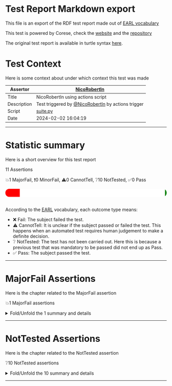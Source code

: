 # Test Report Markdown export

This file is an export of the RDF test report made out of [EARL vocabulary](https://www.w3.org/TR/EARL10/)

This test is powered by Corese, check the [website](https://project.inria.fr/corese/) and the [repository](https://github.com/Wimmics/corese)

The original test report is available in turtle syntax [here](./model-test-actions.ttl).

# Test Context

Here is some context about under which context this test was made

|Assertor|[NicoRobertIn](https://github.com/NicoRobertIn)|
|----|-----|
|Title|NicoRobertIn using actions script|
|Description|Test triggered by [@NicoRobertIn](https://github.com/NicoRobertIn) by actions trigger|
|Script|[suite.py](https://github.com/Wimmics/olivaw/blob/main/olivaw/test/model/suite.py)
|Date|2024-02-02 16:04:19|

***


# Statistic summary

Here is a short overview for this test report

11 Assertions

:boom:1 MajorFail, :exclamation:0 MinorFail, :warning:0 CannotTell, :grey_question:10 NotTested, :white_check_mark:0 Pass

<div  style="border-radius: 12px; height: 25px; overflow: hidden"><img src="../assets/red.png" width="9%" height="25px"/><img src="../assets/orange.png" width="0%" height="25px"/><img src="../assets/grey.png" width="0%" height="25px"/><img src="../assets/white.png" width="90%" height="25px"/><img src="../assets/green.png" width="1%" height="25px"/></div>

<br/>

According to the [EARL](https://www.w3.org/TR/EARL10-Schema/) vocabulary, each outcome type means:
* :x: Fail: The subject failed the test. 
* :warning: CannotTell: It is unclear if the subject passed or failed the test. This happens when an automated test requires human judgement to make a definite decision.
* :grey_question: NotTested:  The test has not been carried out. Here this is because a previous test that was mandatory to be passed did not end up as Pass.
* :white_check_mark: Pass: The subject passed the test.

***


# MajorFail Assertions

Here is the chapter related to the MajorFail assertion

:boom:1 MajorFail assertions

<details>
<summary>Fold/Unfold the 1 summary and details</summary>

## MajorFail Assertions Summary

[Jump to statistic summary](#statistic-summary)

:boom:1 MajorFail assertions

|*Jump*|*Number*|*Status*|*Subject*|*Criterion*|*Title*|*Link*|
|------|--------|--------|---------|-----------|-------|------|
|[Table top](#majorfail-assertions-summary)|<div id="summary-MajorFail-1">1/1</div>|:boom:*MajorFail*|`wine`|[syntax](https://github.com/Wimmics/olivaw/blob/main/olivaw/test/model/model-test-onto.ttl#syntax)|Test subject has syntax errors|[Jump](#majorfail-assertion-number-1)|

***

## MajorFail Assertion Details

This subchapter gives more details to the :boom:MajorFail assertions

### MajorFail Assertion number 1

[Jump to summary definition](#summary-MajorFail-1)

:boom:MajorFail assertion
#### Subject detail
|Name|wine|
|----|----|
|Title|Standalone module src/wine.ttl from branch refs/heads/main|
|Composition|- [Module wine.ttl](https://github.com/acimov-tools/model-test/blob/refs/heads/main/src/wine.ttl)|

#### Criterion detail
|Identifier|[syntax](https://github.com/Wimmics/olivaw/blob/main/olivaw/test/model/model-test-onto.ttl#syntax)|
|----|----|
|Title|Syntax test|
|Description|A test meant to check wether the test subject is syntaxically correct or not.|

#### Outcome Detail
|Type|:boom:MajorFail|
|----|----|
|Title|Test subject has syntax errors|
|Description|Encountered "\"\"\"Derived from the DAML Wine ontology at \n      http://ontolingua.stanford.edu/doc/chimaera/ontologies/wines.daml\n      Substantially changed, in particular the Region based relations.\n    \"\"\" ;" at line 15, column 43.|

***

</details>

***


# NotTested Assertions

Here is the chapter related to the NotTested assertion

:grey_question:10 NotTested assertions

<details>
<summary>Fold/Unfold the 10 summary and details</summary>

## NotTested Assertions Summary

[Jump to statistic summary](#statistic-summary)

:grey_question:10 NotTested assertions

|*Jump*|*Number*|*Status*|*Subject*|*Criterion*|*Title*|*Link*|
|------|--------|--------|---------|-----------|-------|------|
|[Table top](#nottested-assertions-summary)|<div id="summary-NotTested-1">1/10</div>|:grey_question:*NotTested*|`wine`|[domain-and-range-referencing](https://github.com/Wimmics/olivaw/blob/main/olivaw/test/model/model-test-onto.ttl#domain-and-range-referencing)|The test could not be run|[Jump](#nottested-assertion-number-1)|
|[Table top](#nottested-assertions-summary)|<div id="summary-NotTested-2">2/10</div>|:grey_question:*NotTested*|`wine`|[domain-and-range-referencing](https://github.com/Wimmics/olivaw/blob/main/olivaw/test/model/model-test-onto.ttl#domain-and-range-referencing)|The test could not be run|[Jump](#nottested-assertion-number-2)|
|[Table top](#nottested-assertions-summary)|<div id="summary-NotTested-3">3/10</div>|:grey_question:*NotTested*|`wine`|[labeled-terms](https://github.com/Wimmics/olivaw/blob/main/olivaw/test/model/model-test-onto.ttl#labeled-terms)|The test could not be run|[Jump](#nottested-assertion-number-3)|
|[Table top](#nottested-assertions-summary)|<div id="summary-NotTested-4">4/10</div>|:grey_question:*NotTested*|`wine`|[owl-rl-constraint](https://github.com/Wimmics/olivaw/blob/main/olivaw/test/model/model-test-onto.ttl#owl-rl-constraint)|The test could not be run|[Jump](#nottested-assertion-number-4)|
|[Table top](#nottested-assertions-summary)|<div id="summary-NotTested-5">5/10</div>|:grey_question:*NotTested*|`wine`|[profile-compatibility](https://github.com/Wimmics/olivaw/blob/main/olivaw/test/model/model-test-onto.ttl#profile-compatibility)|The test could not be run|[Jump](#nottested-assertion-number-5)|
|[Table top](#nottested-assertions-summary)|<div id="summary-NotTested-6">6/10</div>|:grey_question:*NotTested*|`wine`|[profile-compatibility](https://github.com/Wimmics/olivaw/blob/main/olivaw/test/model/model-test-onto.ttl#profile-compatibility)|The test could not be run|[Jump](#nottested-assertion-number-6)|
|[Table top](#nottested-assertions-summary)|<div id="summary-NotTested-7">7/10</div>|:grey_question:*NotTested*|`wine`|[profile-compatibility](https://github.com/Wimmics/olivaw/blob/main/olivaw/test/model/model-test-onto.ttl#profile-compatibility)|The test could not be run|[Jump](#nottested-assertion-number-7)|
|[Table top](#nottested-assertions-summary)|<div id="summary-NotTested-8">8/10</div>|:grey_question:*NotTested*|`wine`|[profile-compatibility](https://github.com/Wimmics/olivaw/blob/main/olivaw/test/model/model-test-onto.ttl#profile-compatibility)|The test could not be run|[Jump](#nottested-assertion-number-8)|
|[Table top](#nottested-assertions-summary)|<div id="summary-NotTested-9">9/10</div>|:grey_question:*NotTested*|`wine`|[term-referencing](https://github.com/Wimmics/olivaw/blob/main/olivaw/test/model/model-test-onto.ttl#term-referencing)|The test could not be run|[Jump](#nottested-assertion-number-9)|
|[Table top](#nottested-assertions-summary)|<div id="summary-NotTested-10">10/10</div>|:grey_question:*NotTested*|`wine`|[terms-differenciation](https://github.com/Wimmics/olivaw/blob/main/olivaw/test/model/model-test-onto.ttl#terms-differenciation)|The test could not be run|[Jump](#nottested-assertion-number-10)|

***

## NotTested Assertion Details

This subchapter gives more details to the :grey_question:NotTested assertions

### NotTested Assertion number 1

[Jump to summary definition](#summary-NotTested-1)

:grey_question:NotTested assertion
#### Subject detail
|Name|wine|
|----|----|
|Title|Standalone module src/wine.ttl from branch refs/heads/main|
|Composition|- [Module wine.ttl](https://github.com/acimov-tools/model-test/blob/refs/heads/main/src/wine.ttl)|

#### Criterion detail
|Identifier|[domain-and-range-referencing](https://github.com/Wimmics/olivaw/blob/main/olivaw/test/model/model-test-onto.ttl#domain-and-range-referencing)|
|----|----|
|Title|Domain and range referencing test|
|Description|A test case from the Best Practices tests checking if all the ranges and domains from the test subject point to terms that are defined in the vocabulary.|

#### Outcome Detail
|Type|:grey_question:NotTested|
|----|----|
|Title|The test could not be run|
|Description|The syntax of the subject and any of its imports must be syntaxically correct|

***
### NotTested Assertion number 2

[Jump to summary definition](#summary-NotTested-2)

:grey_question:NotTested assertion
#### Subject detail
|Name|wine|
|----|----|
|Title|Standalone module src/wine.ttl from branch refs/heads/main|
|Composition|- [Module wine.ttl](https://github.com/acimov-tools/model-test/blob/refs/heads/main/src/wine.ttl)|

#### Criterion detail
|Identifier|[domain-and-range-referencing](https://github.com/Wimmics/olivaw/blob/main/olivaw/test/model/model-test-onto.ttl#domain-and-range-referencing)|
|----|----|
|Title|Domain and range referencing test|
|Description|A test case from the Best Practices tests checking if all the ranges and domains from the test subject point to terms that are defined in the vocabulary.|

#### Outcome Detail
|Type|:grey_question:NotTested|
|----|----|
|Title|The test could not be run|
|Description|The syntax of the subject and any of its imports must be syntaxically correct|

***
### NotTested Assertion number 3

[Jump to summary definition](#summary-NotTested-3)

:grey_question:NotTested assertion
#### Subject detail
|Name|wine|
|----|----|
|Title|Standalone module src/wine.ttl from branch refs/heads/main|
|Composition|- [Module wine.ttl](https://github.com/acimov-tools/model-test/blob/refs/heads/main/src/wine.ttl)|

#### Criterion detail
|Identifier|[labeled-terms](https://github.com/Wimmics/olivaw/blob/main/olivaw/test/model/model-test-onto.ttl#labeled-terms)|
|----|----|
|Title|Term labeling test|
|Description|A test case from the Best Practices tests checking if all the terms of the subject have a rdfs:label property pointing to a literal in English|

#### Outcome Detail
|Type|:grey_question:NotTested|
|----|----|
|Title|The test could not be run|
|Description|The subject and its recursive imports must be syntaxically correct|

***
### NotTested Assertion number 4

[Jump to summary definition](#summary-NotTested-4)

:grey_question:NotTested assertion
#### Subject detail
|Name|wine|
|----|----|
|Title|Standalone module src/wine.ttl from branch refs/heads/main|
|Composition|- [Module wine.ttl](https://github.com/acimov-tools/model-test/blob/refs/heads/main/src/wine.ttl)|

#### Criterion detail
|Identifier|[owl-rl-constraint](https://github.com/Wimmics/olivaw/blob/main/olivaw/test/model/model-test-onto.ttl#owl-rl-constraint)|
|----|----|
|Title|OWL RL Constraint test|
|Description|A test meant to check wether the test subject is syntaxically correct or not.|

#### Outcome Detail
|Type|:grey_question:NotTested|
|----|----|
|Title|The test could not be run|
|Description|The subject and its recursive imports must be syntaxically correct|

***
### NotTested Assertion number 5

[Jump to summary definition](#summary-NotTested-5)

:grey_question:NotTested assertion
#### Subject detail
|Name|wine|
|----|----|
|Title|Standalone module src/wine.ttl from branch refs/heads/main|
|Composition|- [Module wine.ttl](https://github.com/acimov-tools/model-test/blob/refs/heads/main/src/wine.ttl)|

#### Criterion detail
|Identifier|[profile-compatibility](https://github.com/Wimmics/olivaw/blob/main/olivaw/test/model/model-test-onto.ttl#profile-compatibility)|
|----|----|
|Title|Profile compatibility test|
|Description|A test meant to check whether the test subject is compatible with a profile or not, and if it is not, why.|

#### Outcome Detail
|Type|:grey_question:NotTested|
|----|----|
|Title|The test could not be run|
|Description|The subject must be syntaxically correct|

***
### NotTested Assertion number 6

[Jump to summary definition](#summary-NotTested-6)

:grey_question:NotTested assertion
#### Subject detail
|Name|wine|
|----|----|
|Title|Standalone module src/wine.ttl from branch refs/heads/main|
|Composition|- [Module wine.ttl](https://github.com/acimov-tools/model-test/blob/refs/heads/main/src/wine.ttl)|

#### Criterion detail
|Identifier|[profile-compatibility](https://github.com/Wimmics/olivaw/blob/main/olivaw/test/model/model-test-onto.ttl#profile-compatibility)|
|----|----|
|Title|Profile compatibility test|
|Description|A test meant to check whether the test subject is compatible with a profile or not, and if it is not, why.|

#### Outcome Detail
|Type|:grey_question:NotTested|
|----|----|
|Title|The test could not be run|
|Description|The subject must be syntaxically correct|

***
### NotTested Assertion number 7

[Jump to summary definition](#summary-NotTested-7)

:grey_question:NotTested assertion
#### Subject detail
|Name|wine|
|----|----|
|Title|Standalone module src/wine.ttl from branch refs/heads/main|
|Composition|- [Module wine.ttl](https://github.com/acimov-tools/model-test/blob/refs/heads/main/src/wine.ttl)|

#### Criterion detail
|Identifier|[profile-compatibility](https://github.com/Wimmics/olivaw/blob/main/olivaw/test/model/model-test-onto.ttl#profile-compatibility)|
|----|----|
|Title|Profile compatibility test|
|Description|A test meant to check whether the test subject is compatible with a profile or not, and if it is not, why.|

#### Outcome Detail
|Type|:grey_question:NotTested|
|----|----|
|Title|The test could not be run|
|Description|The subject must be syntaxically correct|

***
### NotTested Assertion number 8

[Jump to summary definition](#summary-NotTested-8)

:grey_question:NotTested assertion
#### Subject detail
|Name|wine|
|----|----|
|Title|Standalone module src/wine.ttl from branch refs/heads/main|
|Composition|- [Module wine.ttl](https://github.com/acimov-tools/model-test/blob/refs/heads/main/src/wine.ttl)|

#### Criterion detail
|Identifier|[profile-compatibility](https://github.com/Wimmics/olivaw/blob/main/olivaw/test/model/model-test-onto.ttl#profile-compatibility)|
|----|----|
|Title|Profile compatibility test|
|Description|A test meant to check whether the test subject is compatible with a profile or not, and if it is not, why.|

#### Outcome Detail
|Type|:grey_question:NotTested|
|----|----|
|Title|The test could not be run|
|Description|The subject must be syntaxically correct|

***
### NotTested Assertion number 9

[Jump to summary definition](#summary-NotTested-9)

:grey_question:NotTested assertion
#### Subject detail
|Name|wine|
|----|----|
|Title|Standalone module src/wine.ttl from branch refs/heads/main|
|Composition|- [Module wine.ttl](https://github.com/acimov-tools/model-test/blob/refs/heads/main/src/wine.ttl)|

#### Criterion detail
|Identifier|[term-referencing](https://github.com/Wimmics/olivaw/blob/main/olivaw/test/model/model-test-onto.ttl#term-referencing)|
|----|----|
|Title|Term referencing test|
|Description|A test case from the Best Practices tests checking if each term of the test subject is referenced to a module through a rdfs:isDefinedBy property.|

#### Outcome Detail
|Type|:grey_question:NotTested|
|----|----|
|Title|The test could not be run|
|Description|The subject syntax must be correct|

***
### NotTested Assertion number 10

[Jump to summary definition](#summary-NotTested-10)

:grey_question:NotTested assertion
#### Subject detail
|Name|wine|
|----|----|
|Title|Standalone module src/wine.ttl from branch refs/heads/main|
|Composition|- [Module wine.ttl](https://github.com/acimov-tools/model-test/blob/refs/heads/main/src/wine.ttl)|

#### Criterion detail
|Identifier|[terms-differenciation](https://github.com/Wimmics/olivaw/blob/main/olivaw/test/model/model-test-onto.ttl#terms-differenciation)|
|----|----|
|Title|Terms differenciation test|
|Description|A test case from the Best Practices tests checking if all the terms are different enough from each other according to the Levenshtein distance metric.|

#### Outcome Detail
|Type|:grey_question:NotTested|
|----|----|
|Title|The test could not be run|
|Description|The subject needs to be syntaxically correct|

***

</details>

***

